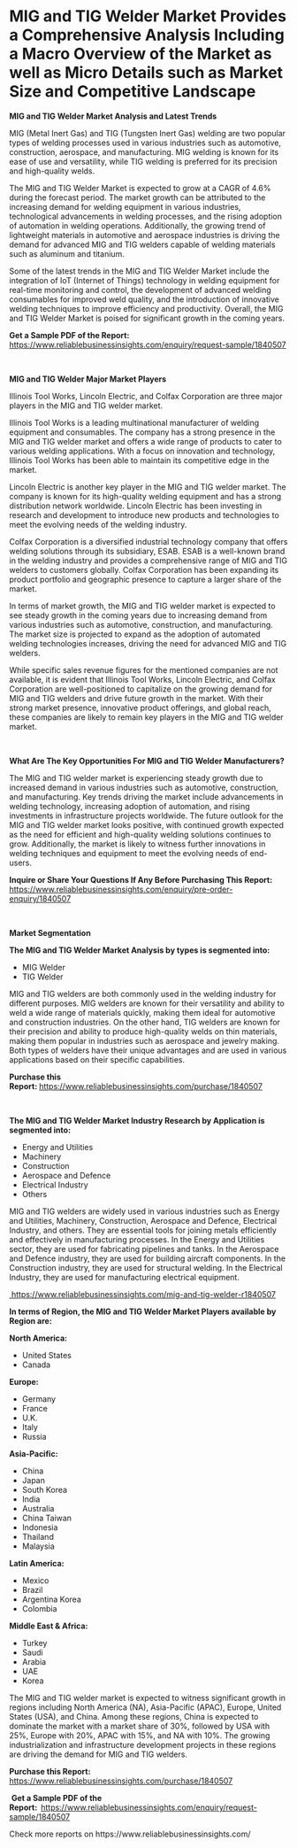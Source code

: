 <p><h1>MIG and TIG Welder Market Provides a Comprehensive Analysis Including a Macro Overview of the Market as well as Micro Details such as Market Size and Competitive Landscape</h1></p><p><strong>MIG and TIG Welder Market Analysis and Latest Trends</strong></p>
<p><p>MIG (Metal Inert Gas) and TIG (Tungsten Inert Gas) welding are two popular types of welding processes used in various industries such as automotive, construction, aerospace, and manufacturing. MIG welding is known for its ease of use and versatility, while TIG welding is preferred for its precision and high-quality welds.</p><p>The MIG and TIG Welder Market is expected to grow at a CAGR of 4.6% during the forecast period. The market growth can be attributed to the increasing demand for welding equipment in various industries, technological advancements in welding processes, and the rising adoption of automation in welding operations. Additionally, the growing trend of lightweight materials in automotive and aerospace industries is driving the demand for advanced MIG and TIG welders capable of welding materials such as aluminum and titanium.</p><p>Some of the latest trends in the MIG and TIG Welder Market include the integration of IoT (Internet of Things) technology in welding equipment for real-time monitoring and control, the development of advanced welding consumables for improved weld quality, and the introduction of innovative welding techniques to improve efficiency and productivity. Overall, the MIG and TIG Welder Market is poised for significant growth in the coming years.</p></p>
<p><strong>Get a Sample PDF of the Report:&nbsp;</strong> <a href="https://www.reliablebusinessinsights.com/enquiry/request-sample/1840507">https://www.reliablebusinessinsights.com/enquiry/request-sample/1840507</a></p>
<p>&nbsp;</p>
<p><strong>MIG and TIG Welder Major Market Players</strong></p>
<p><p>Illinois Tool Works, Lincoln Electric, and Colfax Corporation are three major players in the MIG and TIG welder market. </p><p>Illinois Tool Works is a leading multinational manufacturer of welding equipment and consumables. The company has a strong presence in the MIG and TIG welder market and offers a wide range of products to cater to various welding applications. With a focus on innovation and technology, Illinois Tool Works has been able to maintain its competitive edge in the market.</p><p>Lincoln Electric is another key player in the MIG and TIG welder market. The company is known for its high-quality welding equipment and has a strong distribution network worldwide. Lincoln Electric has been investing in research and development to introduce new products and technologies to meet the evolving needs of the welding industry.</p><p>Colfax Corporation is a diversified industrial technology company that offers welding solutions through its subsidiary, ESAB. ESAB is a well-known brand in the welding industry and provides a comprehensive range of MIG and TIG welders to customers globally. Colfax Corporation has been expanding its product portfolio and geographic presence to capture a larger share of the market.</p><p>In terms of market growth, the MIG and TIG welder market is expected to see steady growth in the coming years due to increasing demand from various industries such as automotive, construction, and manufacturing. The market size is projected to expand as the adoption of automated welding technologies increases, driving the need for advanced MIG and TIG welders.</p><p>While specific sales revenue figures for the mentioned companies are not available, it is evident that Illinois Tool Works, Lincoln Electric, and Colfax Corporation are well-positioned to capitalize on the growing demand for MIG and TIG welders and drive future growth in the market. With their strong market presence, innovative product offerings, and global reach, these companies are likely to remain key players in the MIG and TIG welder market.</p></p>
<p>&nbsp;</p>
<p><strong>What Are The Key Opportunities For MIG and TIG Welder Manufacturers?</strong></p>
<p><p>The MIG and TIG welder market is experiencing steady growth due to increased demand in various industries such as automotive, construction, and manufacturing. Key trends driving the market include advancements in welding technology, increasing adoption of automation, and rising investments in infrastructure projects worldwide. The future outlook for the MIG and TIG welder market looks positive, with continued growth expected as the need for efficient and high-quality welding solutions continues to grow. Additionally, the market is likely to witness further innovations in welding techniques and equipment to meet the evolving needs of end-users.</p></p>
<p><strong>Inquire or Share Your Questions If Any Before Purchasing This Report:</strong> <a href="https://www.reliablebusinessinsights.com/enquiry/pre-order-enquiry/1840507">https://www.reliablebusinessinsights.com/enquiry/pre-order-enquiry/1840507</a></p>
<p>&nbsp;</p>
<p><strong>Market Segmentation</strong></p>
<p><strong>The MIG and TIG Welder Market Analysis by types is segmented into:</strong></p>
<p><ul><li>MIG Welder</li><li>TIG Welder</li></ul></p>
<p><p>MIG and TIG welders are both commonly used in the welding industry for different purposes. MIG welders are known for their versatility and ability to weld a wide range of materials quickly, making them ideal for automotive and construction industries. On the other hand, TIG welders are known for their precision and ability to produce high-quality welds on thin materials, making them popular in industries such as aerospace and jewelry making. Both types of welders have their unique advantages and are used in various applications based on their specific capabilities.</p></p>
<p><strong>Purchase this Report:&nbsp;</strong><a href="https://www.reliablebusinessinsights.com/purchase/1840507">https://www.reliablebusinessinsights.com/purchase/1840507</a></p>
<p>&nbsp;</p>
<p><strong>The MIG and TIG Welder Market Industry Research by Application is segmented into:</strong></p>
<p><ul><li>Energy and Utilities</li><li>Machinery</li><li>Construction</li><li>Aerospace and Defence</li><li>Electrical Industry</li><li>Others</li></ul></p>
<p><p>MIG and TIG welders are widely used in various industries such as Energy and Utilities, Machinery, Construction, Aerospace and Defence, Electrical Industry, and others. They are essential tools for joining metals efficiently and effectively in manufacturing processes. In the Energy and Utilities sector, they are used for fabricating pipelines and tanks. In the Aerospace and Defence industry, they are used for building aircraft components. In the Construction industry, they are used for structural welding. In the Electrical Industry, they are used for manufacturing electrical equipment.</p></p>
<p><a href="https://www.reliablebusinessinsights.com/mig-and-tig-welder-r1840507">&nbsp;https://www.reliablebusinessinsights.com/mig-and-tig-welder-r1840507</a></p>
<p><strong>In terms of Region, the MIG and TIG Welder Market Players available by Region are:</strong></p>
<p>
    <p> <strong> North America: </strong>
        <ul>
            <li>United States</li>
            <li>Canada</li>
        </ul>
        </p> 
    <p> <strong> Europe: </strong>
        <ul>
            <li>Germany</li>
            <li>France</li>
            <li>U.K.</li>
            <li>Italy</li>
            <li>Russia</li>
        </ul>
        </p> 
    <p> <strong> Asia-Pacific: </strong>
        <ul>
            <li>China</li>
            <li>Japan</li>
            <li>South Korea</li>
            <li>India</li>
            <li>Australia</li>
            <li>China Taiwan</li>
            <li>Indonesia</li>
            <li>Thailand</li>
            <li>Malaysia</li>
        </ul>
        </p> 
    <p> <strong> Latin America: </strong>
        <ul>
            <li>Mexico</li>
            <li>Brazil</li>
            <li>Argentina Korea</li>
            <li>Colombia</li>
        </ul>
        </p> 
    <p> <strong> Middle East & Africa: </strong>
        <ul>
            <li>Turkey</li>
            <li>Saudi</li>
            <li>Arabia</li>
            <li>UAE</li>
            <li>Korea</li>
        </ul>
    </p>
    </p>
<p><p>The MIG and TIG welder market is expected to witness significant growth in regions including North America (NA), Asia-Pacific (APAC), Europe, United States (USA), and China. Among these regions, China is expected to dominate the market with a market share of 30%, followed by USA with 25%, Europe with 20%, APAC with 15%, and NA with 10%. The growing industrialization and infrastructure development projects in these regions are driving the demand for MIG and TIG welders.</p></p>
<p><strong>Purchase this Report: </strong><a href="https://www.reliablebusinessinsights.com/purchase/1840507">https://www.reliablebusinessinsights.com/purchase/1840507</a></p>
<p>&nbsp;<strong>Get a Sample PDF of the Report:&nbsp;&nbsp;</strong><a href="https://www.reliablebusinessinsights.com/enquiry/request-sample/1840507">https://www.reliablebusinessinsights.com/enquiry/request-sample/1840507</a></p>
<p><strong></strong></p>
<p>Check more reports on https://www.reliablebusinessinsights.com/</p>